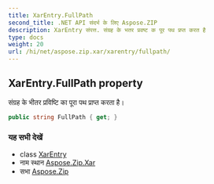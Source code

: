 ```yaml
---
title: XarEntry.FullPath
second_title: .NET API संदर्भ के लिए Aspose.ZIP
description: XarEntry संपत्त. संग्रह के भतर प्रवष्ट क पूर पथ प्रप्त करत है
type: docs
weight: 20
url: /hi/net/aspose.zip.xar/xarentry/fullpath/
---
```

## XarEntry.FullPath property

संग्रह के भीतर प्रविष्टि का पूरा पथ प्राप्त करता है।

```csharp
public string FullPath { get; }
```

### यह सभी देखें

* class [XarEntry](../)
* नाम स्थान [Aspose.Zip.Xar](../../xarentry/)
* सभा [Aspose.Zip](../../../)



